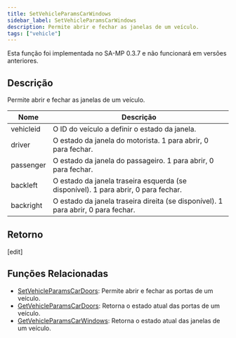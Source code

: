 ```yaml
---
title: SetVehicleParamsCarWindows
sidebar_label: SetVehicleParamsCarWindows
description: Permite abrir e fechar as janelas de um veículo.
tags: ["vehicle"]
---
```


Esta função foi implementada no SA-MP 0.3.7 e não funcionará em versões anteriores.

## Descrição

Permite abrir e fechar as janelas de um veículo.

| Nome      | Descrição                                                                          |
| --------- | ---------------------------------------------------------------------------------- |
| vehicleid | O ID do veículo a definir o estado da janela.                                      |
| driver    | O estado da janela do motorista. 1 para abrir, 0 para fechar.                      |
| passenger | O estado da janela do passageiro. 1 para abrir, 0 para fechar.                     |
| backleft  | O estado da janela traseira esquerda (se disponível). 1 para abrir, 0 para fechar. |
| backright | O estado da janela traseira direita (se disponível). 1 para abrir, 0 para fechar.  |

## Retorno

[edit]

## Funções Relacionadas

- [SetVehicleParamsCarDoors](SetVehicleParamsCarDoors): Permite abrir e fechar as portas de um veículo.
- [GetVehicleParamsCarDoors](GetVehicleParamsCarDoors): Retorna o estado atual das portas de um veículo.
- [GetVehicleParamsCarWindows](GetVehicleParamsCarWindows): Retorna o estado atual das janelas de um veículo.
